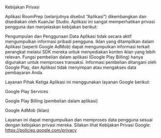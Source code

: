 Kebijakan Privasi

Aplikasi RoomPrep (selanjutnya disebut “Aplikasi”) dikembangkan dan disediakan oleh KuanJar Studio. Aplikasi ini sangat memperhatikan privasi pengguna dan menjelaskan kebijakan berikut:

Pengumpulan dan Penggunaan Data
Aplikasi tidak secara aktif mengumpulkan informasi pribadi pengguna.
Iklan yang ditampilkan dalam Aplikasi (seperti Google AdMob) dapat mengumpulkan informasi terkait perangkat melalui SDK mereka untuk menyediakan konten iklan yang lebih relevan.
Fungsi pembelian dalam aplikasi (Google Play Billing) hanya digunakan untuk memproses transaksi. Informasi pembelian ditangani oleh Google Play, dan Aplikasi tidak menyimpan atau mengakses data pembayaran Anda.

Layanan Pihak Ketiga
Aplikasi ini menggunakan layanan Google berikut:

Google Play Services

Google Play Billing (pembelian dalam aplikasi)

Google AdMob (iklan)

Layanan ini dapat mengumpulkan dan memproses data pengguna sesuai dengan kebijakan privasi mereka. Silakan lihat Kebijakan Privasi Google: https://policies.google.com/privacy
